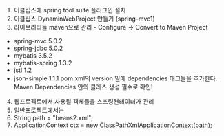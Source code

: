  1. 이클립스에 spring tool suite 플러그인 설치
 2. 이클립스 DynaminWebProject 만들기 (spring-mvc1)
 3. 라이브러리들 maven으로 관리 - Configure -> Convert to Maven Project
 - spring-mvc 5.0.2
 - spring-jdbc 5.0.2
 - mybatis 3.5.2
 - mybatis-spring 1.3.2
 - jstl 1.2
 - json-simple 1.1.1
 pom.xml의 version 밑에 dependencies 태그들을 추가한다.
 Maven Dependencies 안의 클래스 생성 필수로 확인!
 4. 웹프로젝트에서 사용될 객체들을 스프링컨테이너가 관리
 5. 일반프로젝트에서는
 6. String path = "beans2.xml";
 7. ApplicationContext ctx = new ClassPathXmlApplicationContext(path);
<!--stackedit_data:
eyJoaXN0b3J5IjpbLTEyNTk4NzIsMTQ3OTA1NTE3OSwtMjM3MD
QzOTddfQ==
-->